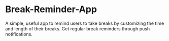 # Break-Reminder-App
A simple, useful app to remind users to take breaks by customizing the time and length of their breaks. Get regular break reminders through push notifications.
